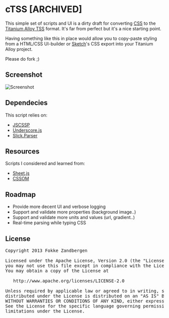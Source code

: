 # cTSS [ARCHIVED]
This simple set of scripts and UI is a dirty draft for converting [CSS](http://www.w3schools.com/css/) to the [Titanium Alloy TSS](http://docs.appcelerator.com/titanium/latest/#!/guide/Alloy_Styles_and_Themes) format. It's far from perfect but it's a nice starting point.

Having something like this in place would allow you to copy-paste styling from a HTML/CSS UI-builder or [Sketch](http://www.bohemiancoding.com/sketch/)'s CSS export into your Titanium Alloy project.

Please do fork ;)

## Screenshot
![Screenshot](https://raw.github.com/FokkeZB/cTSS/master/screenshot.png)

## Dependecies
This script relies on:

* [JSCSSP](http://www.glazman.org/JSCSSP/)
* [Underscore.js](http://underscorejs.org)
* [Slick.Parser](https://github.com/mootools/slick)

## Resources
Scripts I considered and learned from:

* [Sheet.js](https://github.com/subtleGradient/Sheet.js)
* [CSSOM](https://github.com/NV/CSSOM)

## Roadmap
* Provide more decent UI and verbose logging
* Support and validate more properties (background image..)
* Support and validate more units and values (url, gradient..)
* Real-time parsing while typing CSS

## License

<pre>
Copyright 2013 Fokke Zandbergen

Licensed under the Apache License, Version 2.0 (the "License");
you may not use this file except in compliance with the License.
You may obtain a copy of the License at

   http://www.apache.org/licenses/LICENSE-2.0

Unless required by applicable law or agreed to in writing, software
distributed under the License is distributed on an "AS IS" BASIS,
WITHOUT WARRANTIES OR CONDITIONS OF ANY KIND, either express or implied.
See the License for the specific language governing permissions and
limitations under the License.
</pre>
